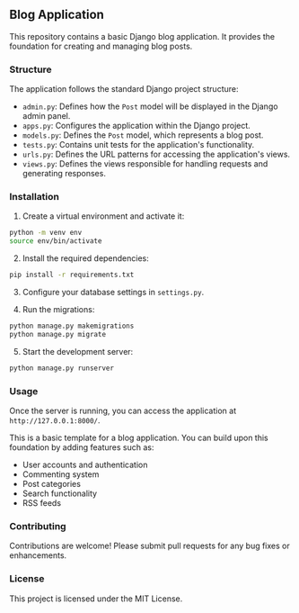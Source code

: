 ## Blog Application

This repository contains a basic Django blog application. It provides the foundation for creating and managing blog posts.

### Structure

The application follows the standard Django project structure:

* `admin.py`: Defines how the `Post` model will be displayed in the Django admin panel.
* `apps.py`: Configures the application within the Django project.
* `models.py`: Defines the `Post` model, which represents a blog post.
* `tests.py`: Contains unit tests for the application's functionality.
* `urls.py`: Defines the URL patterns for accessing the application's views.
* `views.py`: Defines the views responsible for handling requests and generating responses.

### Installation

1. Create a virtual environment and activate it:

```bash
python -m venv env
source env/bin/activate
```

2. Install the required dependencies:

```bash
pip install -r requirements.txt
```

3. Configure your database settings in `settings.py`.

4. Run the migrations:

```bash
python manage.py makemigrations
python manage.py migrate
```

5. Start the development server:

```bash
python manage.py runserver
```

### Usage

Once the server is running, you can access the application at `http://127.0.0.1:8000/`. 

This is a basic template for a blog application. You can build upon this foundation by adding features such as:

* User accounts and authentication
* Commenting system
* Post categories
* Search functionality
* RSS feeds

### Contributing

Contributions are welcome! Please submit pull requests for any bug fixes or enhancements.

### License

This project is licensed under the MIT License. 
